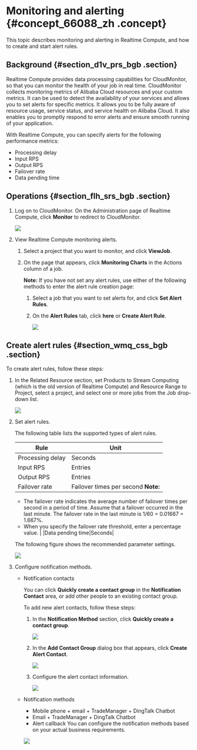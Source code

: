 # Monitoring and alerting {#concept_66088_zh .concept}

This topic describes monitoring and alerting in Realtime Compute, and how to create and start alert rules.

## Background {#section_d1v_prs_bgb .section}

Realtime Compute provides data processing capabilities for CloudMonitor, so that you can monitor the health of your job in real time. CloudMonitor collects monitoring metrics of Alibaba Cloud resources and your custom metrics. It can be used to detect the availability of your services and allows you to set alerts for specific metrics. It allows you to be fully aware of resource usage, service status, and service health on Alibaba Cloud. It also enables you to promptly respond to error alerts and ensure smooth running of your application.

With Realtime Compute, you can specify alerts for the following performance metrics:

-   Processing delay
-   Input RPS
-   Output RPS
-   Failover rate
-   Data pending time

## Operations {#section_flh_srs_bgb .section}

1.  Log on to CloudMonitor. On the Administration page of Realtime Compute, click **Monitor** to redirect to CloudMonitor.

    ![](http://static-aliyun-doc.oss-cn-hangzhou.aliyuncs.com/assets/img/41075/156498873734026_en-US.png)

2.  View Realtime Compute monitoring alerts.
    1.  Select a project that you want to monitor, and click **ViewJob**.
    2.  On the page that appears, click **Monitoring Charts** in the Actions column of a job. 

        **Note:** If you have not set any alert rules, use either of the following methods to enter the alert rule creation page:

        1.  Select a job that you want to set alerts for, and click **Set Alert Rules**.
        2.  On the **Alert Rules** tab, click **here** or **Create Alert Rule**.

            ![](http://static-aliyun-doc.oss-cn-hangzhou.aliyuncs.com/assets/img/41075/156498873834029_en-US.png)


## Create alert rules {#section_wmq_css_bgb .section}

To create alert rules, follow these steps:

1.  In the Related Resource section, set Products to Stream Computing \(which is the old version of Realtime Compute\) and Resource Range to Project, select a project, and select one or more jobs from the Job drop-down list.

    ![](http://static-aliyun-doc.oss-cn-hangzhou.aliyuncs.com/assets/img/41075/156498873834030_en-US.png)

2.  Set alert rules.

    The following table lists the supported types of alert rules.

    |Rule|Unit|
    |----|----|
    |Processing delay|Seconds|
    |Input RPS|Entries|
    |Output RPS|Entries|
    |Failover rate|Failover times per second **Note:** 

    -   The failover rate indicates the average number of failover times per second in a period of time. Assume that a failover occurred in the last minute. The failover rate in the last minute is 1/60 = 0.01667 = 1.667%.
    -   When you specify the failover rate threshold, enter a percentage value.
 |
    |Data pending time|Seconds|

    The following figure shows the recommended parameter settings.

    ![](http://static-aliyun-doc.oss-cn-hangzhou.aliyuncs.com/assets/img/41075/156498873834031_en-US.png)

3.  Configure notification methods.
    -   Notification contacts

        You can click **Quickly create a contact group** in the **Notification Contact** area, or add other people to an existing contact group.

        To add new alert contacts, follow these steps:

        1.  In the **Notification Method** section, click **Quickly create a contact group**.

            ![](http://static-aliyun-doc.oss-cn-hangzhou.aliyuncs.com/assets/img/41075/156498873834032_en-US.png)

        2.  In the **Add Contact Group** dialog box that appears, click **Create Alert Contact**.

            ![](http://static-aliyun-doc.oss-cn-hangzhou.aliyuncs.com/assets/img/41075/156498873834033_en-US.png)

        3.  Configure the alert contact information.

            ![](http://static-aliyun-doc.oss-cn-hangzhou.aliyuncs.com/assets/img/41075/156498873834034_en-US.png)

    -   Notification methods

        -   Mobile phone + email + TradeManager + DingTalk Chatbot
        -   Email + TradeManager + DingTalk Chatbot
        -   Alert callback
        You can configure the notification methods based on your actual business requirements.

        ![](http://static-aliyun-doc.oss-cn-hangzhou.aliyuncs.com/assets/img/41075/156498873834035_en-US.png)


